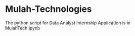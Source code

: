 # Mulah-Technologies
The python script for Data Analyst Internship Application is in MulahTech.ipynb
